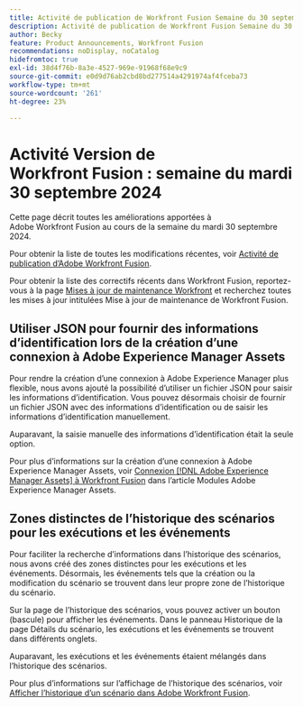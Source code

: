 ```yaml
---
title: Activité de publication de Workfront Fusion Semaine du 30 septembre 2024
description: Activité de publication de Workfront Fusion Semaine du 30 septembre 2024
author: Becky
feature: Product Announcements, Workfront Fusion
recommendations: noDisplay, noCatalog
hidefromtoc: true
exl-id: 38d4f76b-8a3e-4527-969e-91968f68e9c9
source-git-commit: e0d9d76ab2cbd8bd277514a4291974af4fceba73
workflow-type: tm+mt
source-wordcount: '261'
ht-degree: 23%

---
```


# Activité Version de Workfront Fusion : semaine du mardi 30 septembre 2024

Cette page décrit toutes les améliorations apportées à Adobe Workfront Fusion au cours de la semaine du mardi 30 septembre 2024.

Pour obtenir la liste de toutes les modifications récentes, voir [Activité de publication d’Adobe Workfront Fusion](/help/workfront-fusion/fusion-product-releases/fusion-release-activity.md).

Pour obtenir la liste des correctifs récents dans Workfront Fusion, reportez-vous à la page [Mises à jour de maintenance Workfront](https://experienceleague.adobe.com/docs/workfront-known-issues/releases/current-updates.html) et recherchez toutes les mises à jour intitulées Mise à jour de maintenance de Workfront Fusion.

## Utiliser JSON pour fournir des informations d’identification lors de la création d’une connexion à Adobe Experience Manager Assets

Pour rendre la création d’une connexion à Adobe Experience Manager plus flexible, nous avons ajouté la possibilité d’utiliser un fichier JSON pour saisir les informations d’identification. Vous pouvez désormais choisir de fournir un fichier JSON avec des informations d’identification ou de saisir les informations d’identification manuellement.

Auparavant, la saisie manuelle des informations d’identification était la seule option.

Pour plus d’informations sur la création d’une connexion à Adobe Experience Manager Assets, voir [Connexion [!DNL Adobe Experience Manager Assets] à Workfront Fusion](/help/workfront-fusion/references/apps-and-modules/adobe-connectors/aem-assets-modules.md#connect-adobe-experience-manager-assets-to-workfront-fusion) dans l’article Modules Adobe Experience Manager Assets.

## Zones distinctes de l’historique des scénarios pour les exécutions et les événements

Pour faciliter la recherche d’informations dans l’historique des scénarios, nous avons créé des zones distinctes pour les exécutions et les événements. Désormais, les événements tels que la création ou la modification du scénario se trouvent dans leur propre zone de l’historique du scénario.

Sur la page de l’historique des scénarios, vous pouvez activer un bouton (bascule) pour afficher les événements. Dans le panneau Historique de la page Détails du scénario, les exécutions et les événements se trouvent dans différents onglets.

Auparavant, les exécutions et les événements étaient mélangés dans l’historique des scénarios.

Pour plus d’informations sur l’affichage de l’historique des scénarios, voir [Afficher l’historique d’un scénario dans Adobe Workfront Fusion](/help/workfront-fusion/manage-scenarios/view-scenario-execution-history.md).
